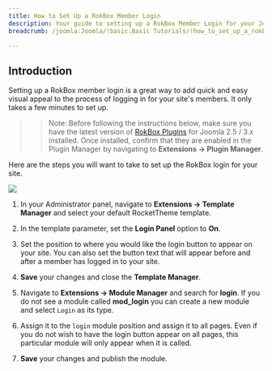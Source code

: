 ```yaml
---
title: How to Set Up a RokBox Member Login
description: Your guide to setting up a RokBox Member Login for your Joomla site.
breadcrumb: /joomla:Joomla/!basic:Basic Tutorials/!how_to_set_up_a_rokbox_member_login.md:How to Set Up a RokBox Member Login

---
```


Introduction
-----

Setting up a RokBox member login is a great way to add quick and easy visual appeal to the process of logging in for your site's members. It only takes a few minutes to set up.

>> Note: Before following the instructions below, make sure you have the latest version of [RokBox Plugins][rokbox] for Joomla 2.5 / 3.x installed. Once installed, confirm that they are enabled in the Plugin Manager by navigating to **Extensions → Plugin Manager**.

Here are the steps you will want to take to set up the RokBox login for your site.

![][login1]

1. In your Administrator panel, navigate to **Extensions → Template Manager** and select your default RocketTheme template.

2. In the template parameter, set the **Login Panel** option to **On**.

3. Set the position to where you would like the login button to appear on your site. You can also set the button text that will appear before and after a member has logged in to your site.

4. **Save** your changes and close the **Template Manager**. 

5. Navigate to **Extensions → Module Manager** and search for **login**. If you do not see a module called **mod_login** you can create a new module and select `Login` as its type.

6. Assign it to the `login` module position and assign it to all pages. Even if you do not wish to have the login button appear on all pages, this particular module will only appear when it is called.

7. **Save** your changes and publish the module.

[login1]: assets/login_1.jpeg
[login2]: assets/login_2.jpeg
[rokbox]: http://www.rockettheme.com/extensions-joomla/rokbox